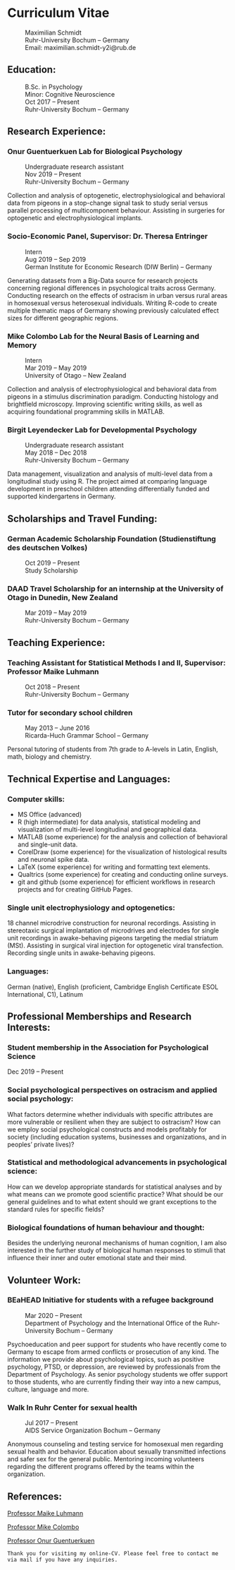 
# Curriculum Vitae
<dl>
<dd> Maximilian Schmidt<dd>
<dd>Ruhr-University Bochum – Germany<dd>
<dd>Email: maximilian.schmidt-y2i@rub.de<dd>
</dl>

## Education:

<dl>
<dd>B.Sc. in Psychology</dd>
<dd>Minor: Cognitive Neuroscience</dd>
<dd>Oct 2017 – Present</dd>
<dd>Ruhr-University Bochum – Germany</dd>
</dl>

## Research Experience:

### Onur Guentuerkuen Lab for Biological Psychology

<dl>
<dd>Undergraduate research assistant<dd>
<dd>Nov 2019 – Present<dd> 
<dd>Ruhr-University Bochum – Germany<dd> 
</dl>
Collection and analysis of optogenetic, electrophysiological and behavioral data from pigeons in a stop-change signal task to study serial versus parallel processing of multicomponent behaviour. Assisting in surgeries for optogenetic and electrophysiological implants. 

### Socio-Economic Panel, Supervisor: Dr. Theresa Entringer
<dl>
<dd>Intern<dd>
<dd>Aug 2019 – Sep 2019<dd>
<dd>German Institute for Economic Research (DIW Berlin) – Germany<dd>
</dl>
Generating datasets from a Big-Data source for research projects concerning regional differences in psychological traits across Germany. Conducting research on the effects of ostracism in urban versus rural areas in homosexual versus heterosexual individuals. Writing R-code to create multiple thematic maps of Germany showing previously calculated effect sizes for different geographic regions.

### Mike Colombo Lab for the Neural Basis of Learning and Memory 
<dl>
<dd>Intern<dd>
<dd>Mar 2019 – May 2019<dd>
<dd>University of Otago – New Zealand<dd>
</dl>
Collection and analysis of electrophysiological and behavioral data from pigeons in a stimulus discrimination paradigm. Conducting histology and brightfield microscopy. Improving scientific writing skills, as well as acquiring foundational programming skills in MATLAB.

### Birgit Leyendecker Lab for Developmental Psychology
<dl>
<dd>Undergraduate research assistant<dd>
<dd>May 2018 – Dec 2018<dd>
<dd>Ruhr-University Bochum – Germany<dd>
</dl>
Data management, visualization and analysis of multi-level data from a longitudinal study using R. The project aimed at comparing language development in preschool children attending differentially funded and supported kindergartens in Germany.

## Scholarships and Travel Funding:

### German Academic Scholarship Foundation (Studienstiftung des deutschen Volkes)
<dl>
<dd>Oct 2019 – Present<dd>
<dd>Study Scholarship<dd>
</dl>

### DAAD Travel Scholarship for an internship at the University of Otago in Dunedin, New Zealand
<dl>
<dd>Mar 2019 – May 2019<dd>
<dd>Ruhr-University Bochum – Germany<dd>
</dl>

## Teaching Experience:

### Teaching Assistant for Statistical Methods I and II, Supervisor: Professor Maike Luhmann
<dl>
<dd>Oct 2018 – Present<dd>
<dd>Ruhr-University Bochum – Germany<dd>
</dl>

### Tutor for secondary school children
<dl>
<dd>May 2013 – June 2016<dd>
<dd>Ricarda-Huch Grammar School – Germany<dd>
</dl>
Personal tutoring of students from 7th grade to A-levels in Latin, English, math, biology and chemistry.

## Technical Expertise and Languages:

### Computer skills: 
*   MS Office (advanced)
*   R (high intermediate) for data analysis, statistical modeling and visualization of multi-level longitudinal and geographical data. 
*   MATLAB (some experience) for the analysis and collection of behavioral and single-unit data. 
*   CorelDraw (some experience) for the visualization of histological results and neuronal spike data. 
*   LaTeX (some experience) for writing and formatting text elements. 
*   Qualtrics (some experience) for creating and conducting online surveys.
*   git and github (some experience) for efficient workflows in research projects and for creating GitHub Pages.

### Single unit electrophysiology and optogenetics: 
18 channel microdrive construction for neuronal recordings. Assisting in stereotaxic surgical implantation of microdrives and electrodes for single unit recordings in awake-behaving pigeons targeting the medial striatum (MSt). Assisting in surgical viral injection for optogenetic viral transfection. Recording single units in awake-behaving pigeons.

### Languages: 
German (native), English (proficient, Cambridge English Certificate ESOL International, C1), Latinum

## Professional Memberships and Research Interests:

### Student membership in the Association for Psychological Science
Dec 2019 – Present 

### Social psychological perspectives on ostracism and applied social psychology: 
What factors determine whether individuals with specific attributes are more vulnerable or resilient when they are subject to ostracism? How can we employ social psychological constructs and models profitably for society (including education systems, businesses and organizations, and in peoples’ private lives)?

### Statistical and methodological advancements in psychological science: 
How can we develop appropriate standards for statistical analyses and by what means can we promote good scientific practice? What should be our general guidelines and to what extent should we grant exceptions to the standard rules for specific fields? 

### Biological foundations of human behaviour and thought: 
Besides the underlying neuronal mechanisms of human cognition, I am also interested in the further study of biological human responses to stimuli that influence their inner and outer emotional state and their mind.

## Volunteer Work:

### BEaHEAD Initiative for students with a refugee background
<dl>
<dd>Mar 2020 – Present<dd>
<dd>Department of Psychology and the International Office of the Ruhr-University Bochum – Germany<dd>
</dl>
Psychoeducation and peer support for students who have recently come to Germany to escape from armed conflicts or prosecution of any kind. The information we provide about psychological topics, such as positive psychology, PTSD, or depression, are reviewed by professionals from the Department of Psychology. As senior psychology students we offer support to those students, who are currently finding their way into a new campus, culture, language and more. 

### Walk In Ruhr Center for sexual health
<dl>
<dd>Jul 2017 – Present<dd>
<dd>AIDS Service Organization Bochum – Germany<dd>
</dl>
Anonymous counseling and testing service for homosexual men regarding sexual health and behavior. Education about sexually transmitted infections and safer sex for the general public. Mentoring incoming volunteers regarding the different programs offered by the teams within the organization.

## References:
[Professor Maike Luhmann](http://www.pml.psy.rub.de/personen/index.html)

[Professor Mike Colombo](https://www.otago.ac.nz/psychology/staff/mikecolombo.html) 

[Professor Onur Guentuerkuen](https://www.bio.psy.ruhr-uni-bochum.de/members.html)

```
Thank you for visiting my online-CV. Please feel free to contact me via mail if you have any inquiries.
```
